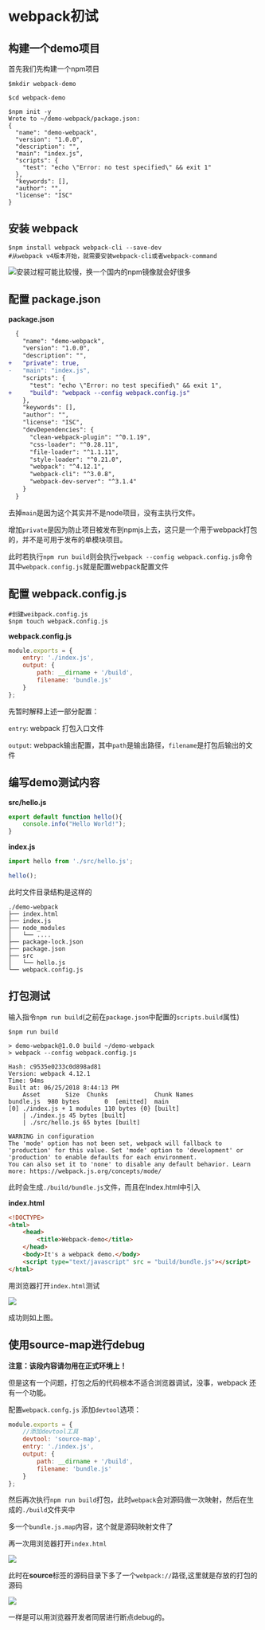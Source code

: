 # webpack初试

## 构建一个demo项目

首先我们先构建一个npm项目

```shell
$mkdir webpack-demo

$cd webpack-demo

$npm init -y
Wrote to ~/demo-webpack/package.json:
{
  "name": "demo-webpack",
  "version": "1.0.0",
  "description": "",
  "main": "index.js",
  "scripts": {
    "test": "echo \"Error: no test specified\" && exit 1"
  },
  "keywords": [],
  "author": "",
  "license": "ISC"
}

```



## 安装 webpack

```shell
$npm install webpack webpack-cli --save-dev 
#从webpack v4版本开始，就需要安装webpack-cli或者webpack-command
```

![](images/img2.png)安装过程可能比较慢，换一个国内的npm镜像就会好很多



## 配置 package.json

**package.json**

```diff
  {
    "name": "demo-webpack",
    "version": "1.0.0",
    "description": "",
+   "private": true,
-  	"main": "index.js",
    "scripts": {
      "test": "echo \"Error: no test specified\" && exit 1",
+     "build": "webpack --config webpack.config.js"
    },
    "keywords": [],
    "author": "",
    "license": "ISC",
    "devDependencies": {
      "clean-webpack-plugin": "^0.1.19",
      "css-loader": "^0.28.11",
      "file-loader": "^1.1.11",
      "style-loader": "^0.21.0",
      "webpack": "^4.12.1",
      "webpack-cli": "^3.0.8",
      "webpack-dev-server": "^3.1.4"
    }
  }

```

去掉`main`是因为这个其实并不是node项目，没有主执行文件。

增加`private`是因为防止项目被发布到npmjs上去，这只是一个用于webpack打包的，并不是可用于发布的单模块项目。

此时若执行`npm run build`则会执行`webpack --config webpack.config.js`命令其中`webpack.config.js`就是配置webpack配置文件





## 配置 webpack.config.js

```shell
#创建weibpack.config.js
$npm touch webpack.config.js
```

**webpack.config.js**

```javascript
module.exports = {
	entry: './index.js',
    output: {
    	path: __dirname + '/build',
    	filename: 'bundle.js'
	}
};
```

先暂时解释上述一部分配置：

`entry`: webpack 打包入口文件

`output`: webpack输出配置，其中`path`是输出路径，`filename`是打包后输出的文件



## 编写demo测试内容

**src/hello.js**

```javascript
export default function hello(){
	console.info("Hello World!");
}
```

**index.js**

```javascript
import hello from './src/hello.js';

hello();
```

此时文件目录结构是这样的

```
./demo-webpack
├── index.html
├── index.js
├── node_modules
│   └── .... 
├── package-lock.json
├── package.json
├── src
│   └── hello.js
└── webpack.config.js
```



## 打包测试

输入指令`npm run build`(之前在`package.json`中配置的`scripts.build`属性)

```shell
$npm run build

> demo-webpack@1.0.0 build ~/demo-webpack
> webpack --config webpack.config.js

Hash: c9535e0233c0d898ad81
Version: webpack 4.12.1
Time: 94ms
Built at: 06/25/2018 8:44:13 PM
    Asset       Size  Chunks             Chunk Names
bundle.js  980 bytes       0  [emitted]  main
[0] ./index.js + 1 modules 110 bytes {0} [built]
    | ./index.js 45 bytes [built]
    | ./src/hello.js 65 bytes [built]

WARNING in configuration
The 'mode' option has not been set, webpack will fallback to 'production' for this value. Set 'mode' option to 'development' or 'production' to enable defaults for each environment.
You can also set it to 'none' to disable any default behavior. Learn more: https://webpack.js.org/concepts/mode/
```

此时会生成`./build/bundle.js`文件，而且在Index.html中引入

**index.html**

```html
<!DOCTYPE>
<html>
	<head>
		<title>Webpack-demo</title>
	</head>
	<body>It's a webpack demo.</body>
	<script type="text/javascript" src = "build/bundle.js"></script>
</html>
```

用浏览器打开`index.html`测试

![](images/img4.png)

成功则如上图。



## 使用source-map进行debug

**注意：该段内容请勿用在正式环境上！**

但是这有一个问题，打包之后的代码根本不适合浏览器调试，没事，webpack 还有一个功能。

配置`webpack.confg.js` 添加`devtool`选项：

```javascript
module.exports = {
    //添加devtool工具
	devtool: 'source-map',
	entry: './index.js',
    output: {
    	path: __dirname + '/build',
    	filename: 'bundle.js'
	}
};
```

然后再次执行`npm run build`打包，此时`webpack`会对源码做一次映射，然后在生成的`./build`文件夹中

多一个`bundle.js.map`内容，这个就是源码映射文件了

再一次用浏览器打开`index.html`

![](images/img5.png)

此时在**source**标签的源码目录下多了一个`webpack://`路径,这里就是存放的打包的源码

![](images/img6.png)

一样是可以用浏览器开发者同居进行断点debug的。